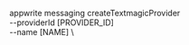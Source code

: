 appwrite messaging createTextmagicProvider \
        --providerId [PROVIDER_ID] \
        --name [NAME] \





